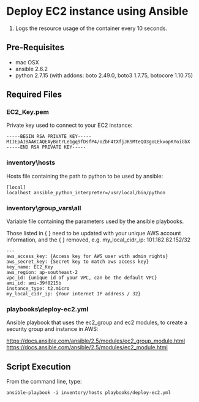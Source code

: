 # Deploy EC2 instance using Ansible

1. Logs the resource usage of the container every 10 seconds.

## Pre-Requisites

* mac OSX
* ansible 2.6.2
* python 2.7.15 (with addons: boto 2.49.0, boto3 1.7.75, botocore 1.10.75)


## Required Files

### EC2_Key.pem

Private key used to connect to your EC2 instance:

```
-----BEGIN RSA PRIVATE KEY-----
MIIEpAIBAAKCAQEAyBotrLe1gq9fDsfP4/oZbF4tXfjJK9MteQO3goLEkvopKYoiGbX
-----END RSA PRIVATE KEY-----
```


### inventory\hosts

Hosts file containing the path to python to be used by ansible:

```
[local]
localhost ansible_python_interpreter=/usr/local/bin/python

```


### inventory\group_vars\all

Variable file containing the parameters used by the ansible playbooks.

Those listed in { } need to be updated with your unique AWS account information, and the { } removed, e.g. my_local_cidr_ip: 101.182.82.152/32

```
---
aws_access_key: {Access key for AWS user with admin rights}
aws_secret_key: {Secret key to match aws access key}
key_name: EC2_Key
aws_region: ap-southeast-2
vpc_id: {unique id of your VPC, can be the default VPC}
ami_id: ami-39f8215b
instance_type: t2.micro
my_local_cidr_ip: {Your internet IP address / 32}
```


### playbooks\deploy-ec2.yml

Ansible playbook that uses the ec2_group and ec2 modules, to create a security group and instance in AWS:

https://docs.ansible.com/ansible/2.5/modules/ec2_group_module.html
https://docs.ansible.com/ansible/2.5/modules/ec2_module.html


## Script Execution

From the command line, type:

```
ansible-playbook -i inventory/hosts playbooks/deploy-ec2.yml
```
